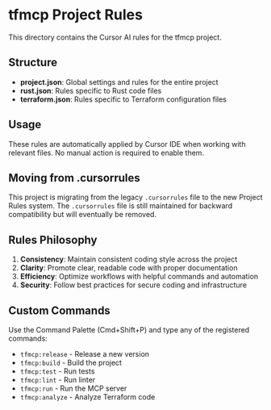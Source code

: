 # tfmcp Project Rules

This directory contains the Cursor AI rules for the tfmcp project.

## Structure

- **project.json**: Global settings and rules for the entire project
- **rust.json**: Rules specific to Rust code files
- **terraform.json**: Rules specific to Terraform configuration files

## Usage

These rules are automatically applied by Cursor IDE when working with relevant files.
No manual action is required to enable them.

## Moving from .cursorrules

This project is migrating from the legacy `.cursorrules` file to the new Project Rules system.
The `.cursorrules` file is still maintained for backward compatibility but will eventually be removed.

## Rules Philosophy

1. **Consistency**: Maintain consistent coding style across the project
2. **Clarity**: Promote clear, readable code with proper documentation
3. **Efficiency**: Optimize workflows with helpful commands and automation
4. **Security**: Follow best practices for secure coding and infrastructure

## Custom Commands

Use the Command Palette (Cmd+Shift+P) and type any of the registered commands:

- `tfmcp:release` - Release a new version
- `tfmcp:build` - Build the project
- `tfmcp:test` - Run tests
- `tfmcp:lint` - Run linter
- `tfmcp:run` - Run the MCP server
- `tfmcp:analyze` - Analyze Terraform code 